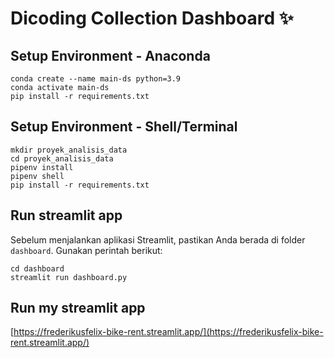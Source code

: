 # Dicoding Collection Dashboard ✨

## Setup Environment - Anaconda
```
conda create --name main-ds python=3.9
conda activate main-ds
pip install -r requirements.txt
```

## Setup Environment - Shell/Terminal
```
mkdir proyek_analisis_data
cd proyek_analisis_data
pipenv install
pipenv shell
pip install -r requirements.txt
```

## Run streamlit app
Sebelum menjalankan aplikasi Streamlit, pastikan Anda berada di folder `dashboard`. Gunakan perintah berikut:
```
cd dashboard
streamlit run dashboard.py
```

## Run my streamlit app
[https://frederikusfelix-bike-rent.streamlit.app/](https://frederikusfelix-bike-rent.streamlit.app/)

